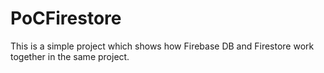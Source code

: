# PoCFirestore
This is a simple project which shows how Firebase DB and Firestore work together in the same project. 
